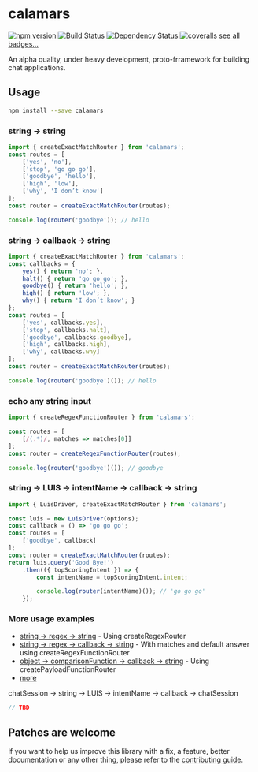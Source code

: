 # calamars

[![npm version](https://badge.fury.io/js/calamars.svg)](https://badge.fury.io/js/calamars)
[![Build Status](https://travis-ci.org/fczuardi/calamars.svg?branch=master)](https://travis-ci.org/fczuardi/calamars)
[![Dependency Status](https://david-dm.org/fczuardi/calamars.svg)](https://david-dm.org/fczuardi/calamars)
[![coveralls](https://coveralls.io/repos/github/fczuardi/calamars/badge.svg?branch=master)](https://coveralls.io/github/fczuardi/calamars?branch=master)
[see all badges…][badges]

An alpha quality, under heavy development, proto-frramework for building
chat applications.

## Usage

```sh
npm install --save calamars
```

### string -> string

```javascript
import { createExactMatchRouter } from 'calamars';
const routes = [
    ['yes', 'no'],
    ['stop', 'go go go'],
    ['goodbye', 'hello'],
    ['high', 'low'],
    ['why', 'I don’t know']
];
const router = createExactMatchRouter(routes);

console.log(router('goodbye')); // hello
```

### string -> callback -> string

```javascript
import { createExactMatchRouter } from 'calamars';
const callbacks = {
    yes() { return 'no'; },
    halt() { return 'go go go'; },
    goodbye() { return 'hello'; },
    high() { return 'low'; },
    why() { return 'I don’t know'; }
};
const routes = [
    ['yes', callbacks.yes],
    ['stop', callbacks.halt],
    ['goodbye', callbacks.goodbye],
    ['high', callbacks.high],
    ['why', callbacks.why]
];
const router = createExactMatchRouter(routes);

console.log(router('goodbye')()); // hello
```

### echo any string input

```javascript
import { createRegexFunctionRouter } from 'calamars';

const routes = [
    [/(.*)/, matches => matches[0]]
];
const router = createRegexFunctionRouter(routes);

console.log(router('goodbye')()); // goodbye
```

### string -> LUIS -> intentName -> callback -> string

```javascript
import { LuisDriver, createExactMatchRouter } from 'calamars';

const luis = new LuisDriver(options);
const callback = () => 'go go go';
const routes = [
    ['goodbye', callback]
];
const router = createExactMatchRouter(routes);
return luis.query('Good Bye!')
    .then(({ topScoringIntent }) => {
        const intentName = topScoringIntent.intent;

        console.log(router(intentName)()); // 'go go go'
    });
```


### More usage examples

  - [string -> regex -> string][regexString] - Using createRegexRouter
  - [string -> regex -> callback -> string][regexCallbackString] - With matches and default answer using createRegexFunctionRouter
  - [object -> comparisonFunction -> callback -> string][createPayloadFunctionRouter] - Using createPayloadFunctionRouter
  - [more][testfolder]

chatSession -> string -> LUIS -> intentName -> callback -> chatSession

```javascript
// TBD
```

## Patches are welcome

If you want to help us improve this library with a fix, a feature, better
documentation or any other thing, please refer to the
[contributing guide][contributing].

[badges]: https://github.com/fczuardi/calamars/blob/master/badges.md
[regexString]: https://github.com/fczuardi/calamars/blob/master/test/answers.js#L21-L32
[regexCallbackString]: https://github.com/fczuardi/calamars/blob/master/test/answers.js#L75-L89
[createPayloadFunctionRouter]: https://github.com/fczuardi/calamars/blob/master/test/answers.js#L92-L119
[testfolder]: https://github.com/fczuardi/calamars/blob/master/test/answers.js
[contributing]: https://github.com/fczuardi/calamars/blob/master/CONTRIBUTING.md
